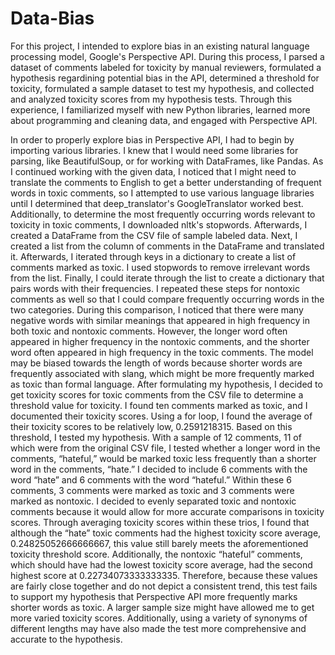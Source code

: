 # Data-Bias
For this project, I intended to explore bias in an existing natural language processing model, Google's Perspective API. During this process, I parsed a dataset of comments labeled for toxicity by manual reviewers, formulated a hypothesis regardining potential bias in the API, determined a threshold for toxicity, formulated a sample dataset to test my hypothesis, and collected and analyzed toxicity scores from my hypothesis tests. Through this experience, I familiarized myself with new Python libraries, learned more about programming and cleaning data, and engaged with Perspective API. 

In order to properly explore bias in Perspective API, I had to begin by importing various libraries. I knew that I would need some libraries for parsing, like BeautifulSoup, or for working with DataFrames, like Pandas. As I continued working with the given data, I noticed that I might need to translate the comments to English to get a better understanding of frequent words in toxic comments, so I attempted to use various language libraries until I determined that deep_translator's GoogleTranslator worked best. Additionally, to determine the most frequently occurring words relevant to toxicity in toxic comments, I downloaded nltk's stopwords. Afterwards, I created a DataFrame from the CSV file of sample labeled data. Next, I created a list from the column of comments in the DataFrame and translated it. Afterwards, I iterated through keys in a dictionary to create a list of comments marked as toxic. I used stopwords to remove irrelevant words from the list. Finally, I could iterate through the list to create a dictionary that pairs words with their frequencies. I repeated these steps for nontoxic comments as well so that I could compare frequently occurring words in the two categories. During this comparison, I noticed that there were many negative words with similar meanings that appeared in high frequency in both toxic and nontoxic comments. However, the longer word often appeared in higher frequency in the nontoxic comments, and the shorter word often appeared in high frequency in the toxic comments. The model may be biased towards the length of words because shorter words are frequently associated with slang, which might be more frequently marked as toxic than formal language. After formulating my hypothesis, I decided to get toxicity scores for toxic comments from the CSV file to determine a threshold value for toxicity. I found ten comments marked as toxic, and I documented their toxicity scores. Using a for loop, I found the average of their toxicity scores to be relatively low, 0.2591218315. Based on this threshold, I tested my hypothesis. With a sample of 12 comments, 11 of which were from the original CSV file, I tested whether a longer word in the comments, “hateful,” would be marked toxic less frequently than a shorter word in the comments, “hate.” I decided to include 6 comments with the word “hate” and 6 comments with the word “hateful.” Within these 6 comments, 3 comments were marked as toxic and 3 comments were marked as nontoxic. I decided to evenly separated toxic and nontoxic comments because it would allow for more accurate comparisons in toxicity scores. Through averaging toxicity scores within these trios, I found that although the “hate” toxic comments had the highest toxicity score average, 0.24825052666666667, this value still barely meets the aforementioned toxicity threshold score. Additionally, the nontoxic “hateful” comments, which should have had the lowest toxicity score average, had the second highest score at 0.22734073333333335. Therefore, because these values are fairly close together and do not depict a consistent trend, this test fails to support my hypothesis that Perspective API more frequently marks shorter words as toxic. A larger sample size might have allowed me to get more varied toxicity scores. Additionally, using a variety of synonyms of different lengths may have also made the test more comprehensive and accurate to the hypothesis.


